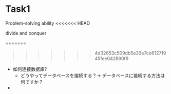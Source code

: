 # Task1

Problem-solving ability
<<<<<<< HEAD

divide and conquer 

=======

>>>>>>> 4d32653c509db5e33e7ce61271945fee042890f9
* 如何连接数据库?
  * どうやってデータベースを接続する？-> データベースに接続する方法は何ですか？
* 
